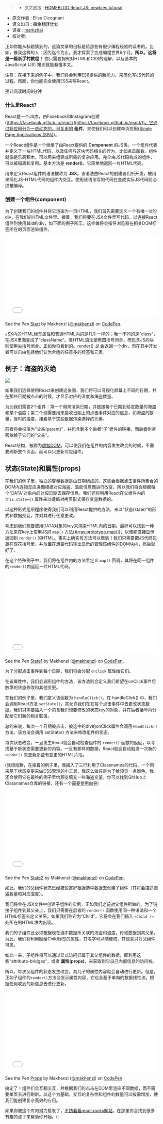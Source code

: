 >* 原文链接 : [HOMEBLOG React JS: newbies tutorial](http://www.leanpanda.com/blog/2016/04/06/react-newbies-tutorial/)
* 原文作者 : Elise Cicognani
* 译文出自 : [掘金翻译计划](https://github.com/xitu/gold-miner)
* 译者 : [markzhai](https://github.com/markzhai)
* 校对者:



正如你能从标题猜到的，这篇文章的目标是给那些有很少编程经验的读者的。比如，像我这样的人：因为迄今为止，我才探索了变成编程世界6个月。**所以，这将是一篇新手村教程！** 你只需要拥有对HTML和CSS的理解，以及基本的JavaScript (JS) 知识就能看懂本文。

注意：在接下来的例子中，我们将会利用ES6提供的新能力，来简化写JS代码的过程。然而，你也能完全使用ES5来写React。

预计阅读时间9分钟


### 什么是React?

React是一个JS库，由Facebook和Instagram创建([https://facebook.github.io/react/](https://facebook.github.io/react/))。它通过将应用分为一些动态的，可复用的 **组件**，来使我们可以创建单页应用([Single Page Applications (SPA)](http://www.leanpanda.com/blog/2015/05/25/single-page-application-development/))。

一个React组件是一个继承了由React提供的 **Component** 的JS类。一个组件代表并定义了一块HTML代码，以及任何与这块代码相关的行为，比如点击函数。组件就像是乐高积木，可以用来组建成所需的复杂应用。完全由JS代码构成的组件，可以被隔离和复用。基本方法是 **render()**，它简单地返回一片HTML代码。

用来定义React组件的语法被称为 **JSX**。该语法由React的创建者们所开发，被用来简化JS-HTML代码的组件内交互。使用该语法写的代码在变成实际JS代码前必须被编译。

### 创建一个组件(component)

为了创建我们的组件并将它渲染为一页HTML，我们首先需要定义一个有唯一id的div，在我们的HTML文件里。接着，我们将要在JSX文件里写代码，以连接React组件到使用其id的div，如下面的例子所示。这样做将会指导浏览器在相关DOM标签所在的页面渲染组件。

<iframe height="266" scrolling="no" src="//codepen.io/makhenzi/embed/XXdmvL/?height=266&amp;theme-id=0&amp;default-tab=js,result&amp;embed-version=2" frameborder="no" allowtransparency="true" allowfullscreen="true" style="width: 100%;">See the Pen &lt;a href="http://codepen.io/makhenzi/pen/XXdmvL/"&gt;Start&lt;/a&gt; by Makhenzi (&lt;a href="http://codepen.io/makhenzi"&gt;@makhenzi&lt;/a&gt;) on &lt;a href="http://codepen.io"&gt;CodePen&lt;/a&gt;.</iframe>

See the Pen [Start](http://codepen.io/makhenzi/pen/XXdmvL/) by Makhenzi ([@makhenzi](http://codepen.io/makhenzi)) on [CodePen](http://codepen.io).

JSX内的HTML标签属性和普通HTML内的是几乎一样的；唯一不同的是“class”，在JSX里面变成了“className”。类HTML语法使用圆括号闭合，而包含JS的块则使用尖括号闭合。正如你将看到的。render() _总_ 会返回一个div，而在其中开发者可以自由包括他们认为合适的任意多的标签和元素。

## 例子：海盗的灭绝

![](http://ww4.sinaimg.cn/large/a490147fjw1f2x94p1ev2j20m80etjtt.jpg)

如果我们选择使用React来创建这张图，我们将可以可视化屏幕上不同的日期，并在那些日期被点击的时候，才显示对应的温度和海盗数量。

为此我们需要2个组件：第一个用来渲染日期，并链接每个日期到给定数量的海盗和某个温度；第二个则需要用来接收日期上的点击事件对应的信息，如海盗的数量，当时的温度，接着基于这些数据渲染选择的元素。

前者将会扮演为“父亲(parent)”，并包含到多个后者“子”组件的链接，而后者则紧密依赖于它们的“父亲”。

React结构，被称为[虚拟DOM](https://facebook.github.io/react/docs/working-with-the-browser.html)，可以使我们在组件的内容发生改变的时候，不需要刷新整个页面，而可以只更新对应组件。

## 状态(State)和属性(props)

在我们的例子里，独立的变量数据是由日期组成的。这些会根据点击事件所集合的DOM内连锁反应进而根据对应海盗、温度信息而进行改变。所以我们将会根据每个“DATA”对象内的对应日期去保存信息。我们还将利用React在父组件内的 `this.state={}` 属性来以键值对拷贝形式保存变量数据的。

以这种形式组织程序使得我们可以利用React提供的方法，来以“状态(state)”的形式和数据交互，并对其进行任意更改。

考虑到我们想要使用DATA对象的key来渲染HTML内的日期，最好可以找到一种方法来在key上使用JS的 `map()` 方法([Array.prototype.map()](https://developer.mozilla.org/en-US/docs/Web/JavaScript/Reference/Global_Objects/Array/map))，以便能直接显示返回到 `render()` 的HTML。事实上确实有方法可以做到！我们只需要把JS代码包裹在双花括号里，并放置在想要代码输出显示的管理该组件的DOM块内，然后就好了。

在这个特殊例子中，我们将在组件内的方法里定义 `map()` 回调，其将在同一组件的`render()`内返回一片HTML代码。

<iframe height="266" scrolling="no" src="//codepen.io/makhenzi/embed/XXdmvL/?height=266&amp;theme-id=0&amp;default-tab=js,result&amp;embed-version=2" frameborder="no" allowtransparency="true" allowfullscreen="true" style="width: 100%;">See the Pen &lt;a href="http://codepen.io/makhenzi/pen/XXdmvL/"&gt;Start&lt;/a&gt; by Makhenzi (&lt;a href="http://codepen.io/makhenzi"&gt;@makhenzi&lt;/a&gt;) on &lt;a href="http://codepen.io"&gt;CodePen&lt;/a&gt;.</iframe>

See the Pen [State1](http://codepen.io/makhenzi/pen/qbZbxR/) by Makhenzi ([@makhenzi](http://codepen.io/makhenzi)) on [CodePen](http://codepen.io).

为了分配点击事件到每个日期，我们将会分配 `onClick` 属性给它们。

在该属性中，我们会调用组件的方法，该方法则会定义我们希望在onClick事件后触发的状态修改和其他变更。

在我们的例子里，我们定义该函数为 `handleClick()`。在 handleClick() 中，我们会调用React方法 `setState()`，其允许我们在在每个点击事件中去更改状态数据。我们只需要插入一个包含我们想要修改的状态key的对象，并在后者括号内分配给它们新的相关联值。

总的来说，每次一个日期被点击，被选中的div的onClick属性会调用 `HandClick()` 方法，该方法会调用 setState() 方法来修改组件的状态。

每次状态改变，一旦发生React就会自动检查组件的 `render()` 函数的返回，以寻找基于新状态需要更新的内容。一旦有那样的数据，React就会自动触发一次新的 `render()` 来更新那些有变更的HTML片段。

(我很抱歉，在接着的例子里，我插入了三行利用了Classnames的代码，一个用来基于状态变更来做CSS管理的小工具，我这么做只是为了给预览一点颜色。我还会使用它在最终的例子里给预览填充一些海盗变量。你可以找到GitHub上Classnames仓库的链接，还有一个[简要使用向导](https://github.com/JedWatson/classnames))

<iframe height="266" scrolling="no" src="//codepen.io/makhenzi/embed/EPKwRo/?height=266&amp;theme-id=0&amp;default-tab=js,result&amp;embed-version=2" frameborder="no" allowtransparency="true" allowfullscreen="true" style="width: 100%;">See the Pen &lt;a href="http://codepen.io/makhenzi/pen/EPKwRo/"&gt;State2&lt;/a&gt; by Makhenzi (&lt;a href="http://codepen.io/makhenzi"&gt;@makhenzi&lt;/a&gt;) on &lt;a href="http://codepen.io"&gt;CodePen&lt;/a&gt;.</iframe>

See the Pen [State2](http://codepen.io/makhenzi/pen/EPKwRo/) by Makhenzi ([@makhenzi](http://codepen.io/makhenzi)) on [CodePen](http://codepen.io).

如此，我们的父组件状态已经被设定好根据选中数据去创建子组件（其将会描述海盗数量和对应温度）。

我们将会在JSX文件中创建子组件的实例，正如我们之前对父组件所做的。为了链接子组件到其父亲上，我们只需要在后者的 `render()` 函数使用同一种语法和一个HTML标签去定义关系。如果我们称它为“Child”，它将会在我们插入 `<Child />`处所在的HTML块内出现。

我们的子组件还必须根据现在选中数据所关联的海盗和温度，传递数据到其父亲。为此，我们将利用赋给Child标签的属性，其名字可以随便取，其信息只对父组件可见。

如此一来，子组件将可以通过显式访问归属于其父组件的数据，即利用这些“attribute-bridges”，或者 **属性(props)**，来获取到它自己内部信息的访问权。

所以，每次父组件的状态发生改变，其儿子的属性内容就会自动进行更新。但是，正如子组件的`render()`方法会显示属性内容，它也会基于单向的数据线性流，根据任何收到的新信息去进行更新。

<iframe height="266" scrolling="no" src="//codepen.io/makhenzi/embed/EPKbmO/?height=266&amp;theme-id=0&amp;default-tab=js,result&amp;embed-version=2" frameborder="no" allowtransparency="true" allowfullscreen="true" style="width: 100%;">See the Pen &lt;a href="http://codepen.io/makhenzi/pen/EPKbmO/"&gt;Props&lt;/a&gt; by Makhenzi (&lt;a href="http://codepen.io/makhenzi"&gt;@makhenzi&lt;/a&gt;) on &lt;a href="http://codepen.io"&gt;CodePen&lt;/a&gt;.</iframe>

See the Pen [Props](http://codepen.io/makhenzi/pen/EPKbmO/) by Makhenzi ([@makhenzi](http://codepen.io/makhenzi)) on [CodePen](http://codepen.io).

搞定了！组件们会互相交互，并根据我们的点击在DOM里渲染不同数据，而不需要单页去进行刷新。以这个为基础，交互的复杂性和组件的数量可以按需增加，使我们能创建复杂高效的应用。

如果你被这个库的潜力启发了，[不妨看看react.rocks网站](https://react.rocks/)，在那里你会找到很多有趣的点子来帮助你开始。(:
